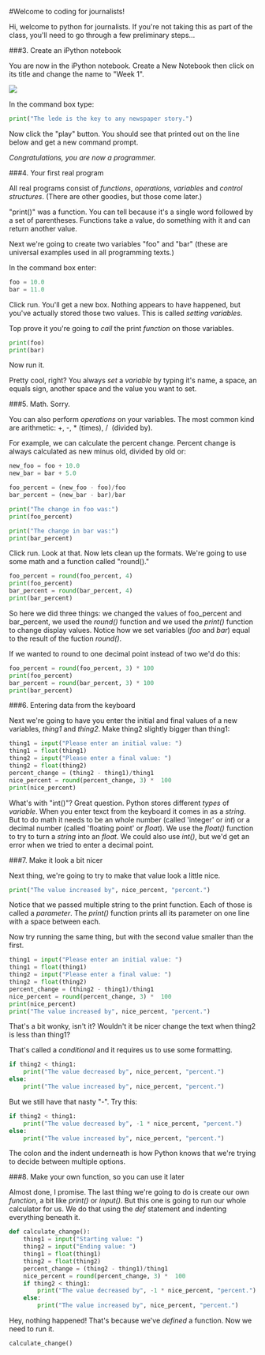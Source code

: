 #Welcome to coding for journalists!

Hi, welcome to python for journalists. If you're not taking this as part of the class, you'll need to go through a few preliminary steps...


###3. Create an iPython notebook

You are now in the iPython notebook. Create a New Notebook then click on its title and change the name to "Week 1".

[![](https://datalab-assets.s3.amazonaws.com/media/CACHE/images/markdown/images/Screen_Shot_2015-02-02_at_11.32.45_AM/cfcfbfe6e6cefb41751c011278ac488b.png)](https://datalab-assets.s3.amazonaws.com/media/CACHE/images/markdown/images/Screen_Shot_2015-02-02_at_11.32.45_AM/9a75a095fd0f60b26eba3ce4f9c74bbe.png)

In the command box type:

```python
print("The lede is the key to any newspaper story.")
```

Now click the "play" button. You should see that printed out on the line below and get a new command prompt.

*Congratulations, you are now a programmer.*


###4. Your first real program

All real programs consist of *functions*, *operations*, *variables* and *control structures*. (There are other goodies, but those come later.)

"print()" was a function. You can tell because it's a single word followed by a set of parentheses. Functions take a value, do something with it and can return another value.

Next we're going to create two variables "foo" and "bar" (these are universal examples used in all programming texts.)

In the command box enter:

```python
foo = 10.0
bar = 11.0
```

Click run. You'll get a new box. Nothing appears to have happened, but you've actually stored those two values. This is called _setting variables_.

Top prove it you're going to _call_ the print _function_ on those variables.

```python
print(foo)
print(bar)
```

Now run it.

Pretty cool, right? You always _set_ a _variable_ by typing it's name, a space, an equals sign, another space and the value you want to set.

###5. Math. Sorry.

You can also perform _operations_ on your variables. The most common kind are arithmetic: +,  -, *&nbsp;(times), / &nbsp;(divided by).

For example, we can calculate the percent change. Percent change is always calculated as new minus old, divided by old or:

```python
new_foo = foo + 10.0
new_bar = bar + 5.0

foo_percent = (new_foo - foo)/foo
bar_percent = (new_bar - bar)/bar

print("The change in foo was:")
print(foo_percent)

print("The change in bar was:")
print(bar_percent)
```

Click run. Look at that. Now lets clean up the formats. We're going to use some math and a function called "round()."

```python
foo_percent = round(foo_percent, 4)
print(foo_percent)
bar_percent = round(bar_percent, 4)
print(bar_percent)
```

So here we did three things: we changed the values of foo_percent and bar_percent, we used the _round()_ function and we used the _print()_ function to change display values. Notice how we set variables (_foo_ and _bar_) equal to the result of the fuction _round()_.

If we wanted to round to one decimal point instead of two we'd do this:

```python
foo_percent = round(foo_percent, 3) * 100
print(foo_percent)
bar_percent = round(bar_percent, 3) * 100
print(bar_percent)
```


###6. Entering data from the keyboard

Next we're going to have you enter the initial and final values of a new variables, _thing1_ and _thing2_. Make thing2 slightly bigger than thing1:

```python
thing1 = input("Please enter an initial value: ")
thing1 = float(thing1)
thing2 = input("Please enter a final value: ")
thing2 = float(thing2)
percent_change = (thing2 - thing1)/thing1
nice_percent = round(percent_change, 3) *  100
print(nice_percent)
```

What's with "int()"? Great question. Python stores different _types_ of _variable_. When you enter texct from the keyboard it comes in as a _string_. But to do math it needs to be an whole number (called 'integer' or _int_) or a decimal number (called 'floating point' or _float_). We use the _float()_ function to try to turn a _string_ into an _float_. We could also use _int()_, but we'd get an error when we tried to enter a decimal point.

###7. Make it look a bit nicer

Next thing, we're going to try to make that value look a little nice.

```python
print("The value increased by", nice_percent, "percent.")
```

Notice that we passed multiple string to the print function. Each of those is called a _parameter_. The _print()_ function prints all its parameter on one line with a space between each.

Now try running the same thing, but with the second value smaller than the first.

```python
thing1 = input("Please enter an initial value: ")
thing1 = float(thing1)
thing2 = input("Please enter a final value: ")
thing2 = float(thing2)
percent_change = (thing2 - thing1)/thing1
nice_percent = round(percent_change, 3) *  100
print(nice_percent)
print("The value increased by", nice_percent, "percent.")
```
That's a bit wonky, isn't it? Wouldn't it be nicer change the text when thing2 is less than thing1?

That's called a _conditional_ and it requires us to use some formatting.

```python
if thing2 < thing1:
    print("The value decreased by", nice_percent, "percent.")
else:
    print("The value increased by", nice_percent, "percent.")
```

But we still have that nasty "-". Try this:
```python
if thing2 < thing1:
    print("The value decreased by", -1 * nice_percent, "percent.")
else:
    print("The value increased by", nice_percent, "percent.")
```

The colon and the indent underneath is how Python knows that we're trying to decide between multiple options.

###8. Make your own function, so you can use it later

Almost done, I promise. The last thing we're going to do is create our own _function_, a bit like _print()_ or _input()_. But this one is going to run our whole calculator for us. We do that using the _def_ statement and indenting everything beneath it.

```python
def calculate_change():
    thing1 = input("Starting value: ")
    thing2 = input("Ending value: ")
    thing1 = float(thing1)
    thing2 = float(thing2)
    percent_change = (thing2 - thing1)/thing1
    nice_percent = round(percent_change, 3) *  100
    if thing2 < thing1:
        print("The value decreased by", -1 * nice_percent, "percent.")
    else:
        print("The value increased by", nice_percent, "percent.")
```

Hey, nothing happened! That's because we've _defined_ a function. Now we need to run it.

```python
calculate_change()
```
